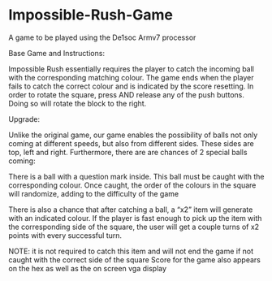 # Impossible-Rush-Game
A game to be played using the De1soc Armv7 processor

Base Game and Instructions:

Impossible Rush essentially requires the player to catch the incoming ball with the corresponding matching colour.
The game ends when the player fails to catch the correct colour and is indicated by the score resetting.
In order to rotate the square, press AND release any of the push buttons. Doing so will rotate the block to the right. 

Upgrade:

Unlike the original game, our game enables the possibility of balls not only coming at different speeds, but also from different sides. These sides are top, left and right. Furthermore, there are are chances of 2 special balls coming:

There is a ball with a question mark inside. This ball must be caught with the corresponding colour. Once caught, the order of the colours in the square will randomize, adding to the difficulty of the game

There is also a chance that after catching a ball,  a “x2” item will generate with an indicated colour. If the player is fast enough to pick up the item with the corresponding side of the square, the user will get a couple turns of x2 points with every successful turn. 

NOTE: it is not required to catch this item and will not end the game if not caught with the correct side of the square
Score for the game also appears on the hex as well as the on screen vga display
